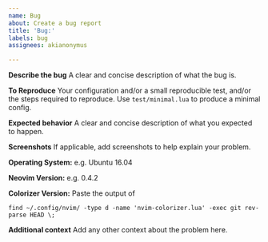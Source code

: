 ```yaml
---
name: Bug
about: Create a bug report
title: 'Bug:'
labels: bug
assignees: akianonymus

---
```


**Describe the bug**
A clear and concise description of what the bug is.

**To Reproduce**
Your configuration and/or a small reproducible test, and/or the steps required to reproduce.
Use `test/minimal.lua` to produce a minimal config.

**Expected behavior**
A clear and concise description of what you expected to happen.

**Screenshots**
If applicable, add screenshots to help explain your problem.

**Operating System:**
e.g. Ubuntu 16.04

**Neovim Version:**
e.g. 0.4.2

**Colorizer Version:**
Paste the output of 

`find ~/.config/nvim/ -type d -name 'nvim-colorizer.lua' -exec git rev-parse HEAD \;`

**Additional context**
Add any other context about the problem here.
